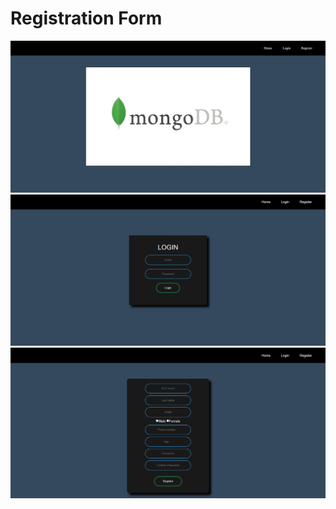 # Registration Form

![Output](/public/img/home_out.png)
![Output](/public/img/login_out.png)
![Output](/public/img/register_out.png)
